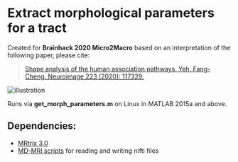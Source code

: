 # Extract morphological parameters for a tract

Created for **Brainhack 2020 Micro2Macro** based on an interpretation of the following paper, please cite: 
> [Shape analysis of the human association pathways. Yeh, Fang-Cheng. Neuroimage 223 (2020): 117329.](https://www.sciencedirect.com/science/article/pii/S1053811920308156)

![illustration](https://github.com/[dmitrishastin]/[tractography_shapes]/blob/[master]/shape2.png?raw=true)

Runs via **get_morph_parameters.m** on Linux in MATLAB 2015a and above.

## Dependencies: 

- [MRtrix 3.0](https://www.mrtrix.org)
- [MD-MRI scripts](https://github.com/markus-nilsson/md-dmri) for reading and writing nifti files
